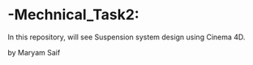# -Mechnical_Task2:

In this repository, will see
Suspension system design using Cinema 4D.


by Maryam Saif
